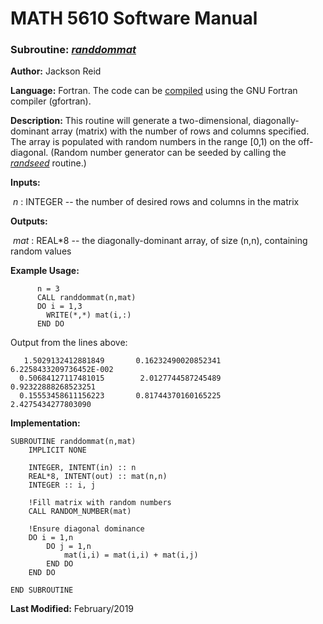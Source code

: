 # MATH 5610 Software Manual

### Subroutine: [_randdommat_](../randdommat.f90)

**Author:** Jackson Reid

**Language:** Fortran. The code can be [compiled](compilation.md) using the GNU Fortran compiler (gfortran).

**Description:** This routine will generate a two-dimensional, diagonally-dominant array (matrix) with the number of rows and columns specified. The array is populated with random numbers in the range [0,1) on the off-diagonal. (Random number generator can be seeded by calling the [_randseed_](randseed.md) routine.)

**Inputs:** 

​	_n_ : INTEGER -- the number of desired rows and columns in the matrix

**Outputs:** 

​	_mat_ : REAL*8 -- the diagonally-dominant array, of size (n,n), containing random values

**Example Usage:** 

```
      n = 3
      CALL randdommat(n,mat)
      DO i = 1,3
        WRITE(*,*) mat(i,:)
      END DO
```

Output from the lines above:

```
   1.5029132412881849       0.16232490020852341        6.2258433209736452E-002
  0.50684127117481015        2.0127744587245489       0.92322888268523251     
  0.15553458611156223       0.81744370160165225        2.4275434277803090
```

**Implementation:**

```
SUBROUTINE randdommat(n,mat)
    IMPLICIT NONE

    INTEGER, INTENT(in) :: n
    REAL*8, INTENT(out) :: mat(n,n)
    INTEGER :: i, j

    !Fill matrix with random numbers
    CALL RANDOM_NUMBER(mat)

    !Ensure diagonal dominance
    DO i = 1,n
        DO j = 1,n
            mat(i,i) = mat(i,i) + mat(i,j)
        END DO
    END DO

END SUBROUTINE
```

**Last Modified:** February/2019